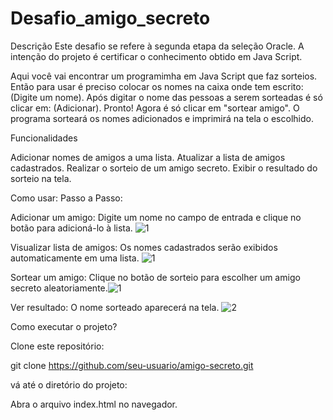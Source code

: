 # Desafio_amigo_secreto
Descrição
Este desafio se refere à segunda etapa da seleção Oracle. A intenção do projeto é certificar o conhecimento obtido em Java Script.

Aqui você vai encontrar um programimha em Java Script que faz sorteios. Então para usar é preciso colocar os nomes na caixa 
onde tem escrito: (Digite um nome). Após digitar o nome das pessoas a serem sorteadas é só clicar em: (Adicionar). Pronto! Agora é só clicar em
"sortear amigo". O programa sorteará os nomes adicionados e imprimirá na tela o escolhido.

Funcionalidades

 Adicionar nomes de amigos a uma lista.
 Atualizar a lista de amigos cadastrados.
 Realizar o sorteio de um amigo secreto.
 Exibir o resultado do sorteio na tela.






Como usar: Passo a Passo:

Adicionar um amigo: Digite um nome no campo de entrada e clique no botão para adicioná-lo à lista.
![1](https://github.com/user-attachments/assets/aac6edb0-4147-441c-945f-81147467c53d)

Visualizar lista de amigos: Os nomes cadastrados serão exibidos automaticamente em uma lista.
![1](https://github.com/user-attachments/assets/8a658f0e-24bd-475b-9f3c-9572b885ba2f)

Sortear um amigo: Clique no botão de sorteio para escolher um amigo secreto aleatoriamente.![1](https://github.com/user-attachments/assets/276e7bb9-ac97-4bdc-a932-3f6d1827ac25)


Ver resultado: O nome sorteado aparecerá na tela.
![2](https://github.com/user-attachments/assets/05dfcb54-ec35-4f62-9599-2cf6702c2d9e)





Como executar o projeto?

Clone este repositório:

git clone https://github.com/seu-usuario/amigo-secreto.git

vá até o diretório do projeto:


Abra o arquivo index.html no navegador.




